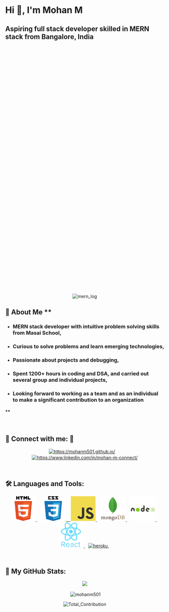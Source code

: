 <br/>
<h1 align="left">Hi 👋,   I'm Mohan M</h1>
<h2 align="left"> Aspiring full stack developer skilled in MERN stack from Bangalore, India </h2>
<!-- <h3 align="left" style="font-family:Italic"><i>Loves challenge and eager to overcome it to become a better version of myself</i></h3> -->

<p align="center" style="margin-top: 800px;">
<img  alt="mern_log" width="600"  height="300" src="https://www.lambdatest.com/resources/images/news24.gif"/>
</p>

<h2>💬 About Me ** </h2>
<ul>
 <li><h3>MERN stack developer with intuitive problem solving skills from Masai School,</h3></li>
 <li><h3>Curious to solve problems and learn emerging technologies,</h3></li>
 <li><h3>Passionate about projects and debugging,</h3></li>
 <li><h3>Spent 1200+ hours in coding and DSA,  and carried out several group and individual projects,</h3></li>
 <li><h3>Looking forward to working as a team and as an individual to make a significant contribution to an organization</h3></li>
</ul>
<h4>**</h4>

<br/>

<h2 align="left">🤝 Connect with me: 🔗</h2>
<p align="center">
<a href="https://mohanm501.github.io/" target="blank"><img align="center" src="https://img.shields.io/badge/my_portfolio-000?style=for-the-badge&logo=ko-fi&logoColor=white" alt="https://mohanm501.github.io/" height="65" width="150" /></a> &ensp;&ensp;
<a href="https://www.linkedin.com/in/mohan-m-connect/" target="blank"><img align="center" src="https://img.shields.io/badge/linkedin-0A66C2?style=for-the-badge&logo=linkedin&logoColor=white" alt="https://www.linkedin.com/in/mohan-m-connect/" height="65" width="150" /></a> 
</p>

<br/>

<h2 align="left">🛠 Languages and Tools: </h2>
<p align="center"> 
 <a href="https://www.w3.org/html/" target="_blank" rel="noreferrer"> <img src="https://raw.githubusercontent.com/devicons/devicon/master/icons/html5/html5-original-wordmark.svg" alt="html5" width="80" height="80"/> </a> &ensp;
 <a href="https://www.w3schools.com/css/" target="_blank" rel="noreferrer"> <img src="https://raw.githubusercontent.com/devicons/devicon/master/icons/css3/css3-original-wordmark.svg" alt="css3" width="80" height="80"/> &ensp; </a> 
<a href="https://developer.mozilla.org/en-US/docs/Web/JavaScript" target="_blank" rel="noreferrer"> <img src="https://raw.githubusercontent.com/devicons/devicon/master/icons/javascript/javascript-original.svg" alt="javascript" width="80" height="80"/> </a> &ensp;
 <a href="https://www.mongodb.com/" target="_blank" rel="noreferrer"> <img src="https://raw.githubusercontent.com/devicons/devicon/master/icons/mongodb/mongodb-original-wordmark.svg" alt="mongodb" width="80" height="80"/> </a> &ensp;
 <a href="https://nodejs.org" target="_blank" rel="noreferrer"> <img src="https://raw.githubusercontent.com/devicons/devicon/master/icons/nodejs/nodejs-original-wordmark.svg" alt="nodejs" width="80" height="80"/> </a> &ensp;
 <a href="https://reactjs.org/" target="_blank" rel="noreferrer"> <img src="https://raw.githubusercontent.com/devicons/devicon/master/icons/react/react-original-wordmark.svg" alt="react" width="80" height="80"/> </a> &ensp;
<a href="https://heroku.com" target="_blank" rel="noreferrer"> <img src="https://encrypted-tbn0.gstatic.com/images?q=tbn:ANd9GcTYq35wIe6UgRB_eZ-p84XKMippCgl0KobVGA&usqp=CAU" alt="heroku" width="80" height="80"/> </a> &ensp;
</p>
<br/>


<h2>📝 My GitHub Stats: </h2>

<p align="center" ><img src="https://github-readme-stats-git-masterrstaa-rickstaa.vercel.app/api/top-langs/?username=MohanM501&bg_color=0D1117&color=5BCDEC&hide_border=false&width=100vh" width="500px" /></P>

<p align="center">&nbsp;<img align="center" src="https://github-readme-stats-git-masterrstaa-rickstaa.vercel.app/api?username=MohanM501&hide_border=true&theme=react&hide_border=true&bg_color=0D1117" width="500px" alt="mohanm501" />
</p>
<p align="center">
<img src="https://github-readme-streak-stats.herokuapp.com/?user=MohanM501&theme=tokyonight&hide_border=true" alt="Total_Contribution" width="500px"/>
</p>






